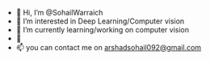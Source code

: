 - 👋 Hi, I’m @SohailWarraich
- 👀 I’m interested in Deep Learning/Computer vision
- 🌱 I’m currently learning/working on computer vision
- 💞️ 
- 📫 you can contact me on arshadsohail092@gmail.com

<!---
SohailWarraich is a ✨ special ✨ repository because its `README.md` (this file) appears on your GitHub profile.
You can click the Preview link to take a look at your changes.
--->
